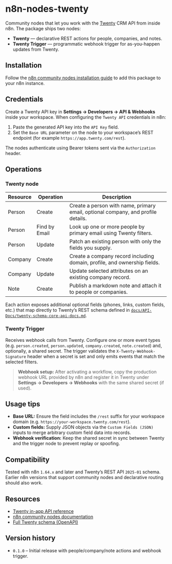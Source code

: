 # n8n-nodes-twenty

Community nodes that let you work with the [Twenty](https://twenty.com) CRM API from inside n8n. The package ships two nodes:

- **Twenty** — declarative REST actions for people, companies, and notes.
- **Twenty Trigger** — programmatic webhook trigger for as-you-happen updates from Twenty.

## Installation

Follow the [n8n community nodes installation guide](https://docs.n8n.io/integrations/community-nodes/installation/) to add this package to your n8n instance.

## Credentials

Create a Twenty API key in **Settings → Developers → API & Webhooks** inside your workspace. When configuring the `Twenty API` credentials in n8n:

1. Paste the generated API key into the `API Key` field.
2. Set the `Base URL` parameter on the node to your workspace’s REST endpoint (for example `https://app.twenty.com/rest`).

The nodes authenticate using Bearer tokens sent via the `Authorization` header.

## Operations

### Twenty node

| Resource | Operation | Description |
| --- | --- | --- |
| Person | Create | Create a person with name, primary email, optional company, and profile details. |
| Person | Find by Email | Look up one or more people by primary email using Twenty filters. |
| Person | Update | Patch an existing person with only the fields you supply. |
| Company | Create | Create a company record including domain, profile, and ownership fields. |
| Company | Update | Update selected attributes on an existing company record. |
| Note | Create | Publish a markdown note and attach it to people or companies. |

Each action exposes additional optional fields (phones, links, custom fields, etc.) that map directly to Twenty’s REST schema defined in [`docs/API-Docs/twenty-schema-core-api-docs.md`](docs/API-Docs/twenty-schema-core-api-docs.md).

### Twenty Trigger

Receives webhook calls from Twenty. Configure one or more event types (e.g. `person.created`, `person.updated`, `company.created`, `note.created`) and, optionally, a shared secret. The trigger validates the `X-Twenty-Webhook-Signature` header when a secret is set and only emits events that match the selected filters.

> **Webhook setup:** After activating a workflow, copy the production webhook URL provided by n8n and register it in Twenty under **Settings → Developers → Webhooks** with the same shared secret (if used).

## Usage tips

- **Base URL:** Ensure the field includes the `/rest` suffix for your workspace domain (e.g. `https://your-workspace.twenty.com/rest`).
- **Custom fields:** Supply JSON objects via the `Custom Fields (JSON)` inputs to merge arbitrary custom field data into records.
- **Webhook verification:** Keep the shared secret in sync between Twenty and the trigger node to prevent replay or spoofing.

## Compatibility

Tested with n8n `1.64.x` and later and Twenty’s REST API `2025-01` schema. Earlier n8n versions that support community nodes and declarative routing should also work.

## Resources

- [Twenty in-app API reference](https://app.twenty.com/settings/developers)
- [n8n community nodes documentation](https://docs.n8n.io/integrations/#community-nodes)
- [Full Twenty schema (OpenAPI)](docs/API-Docs/twenty-schema-core-api-docs.md)

## Version history

- `0.1.0` – Initial release with people/company/note actions and webhook trigger.
